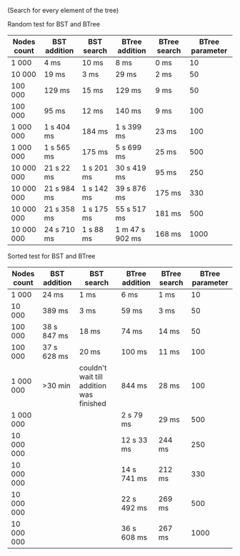 (Search for every element of the tree)

Random test for BST and BTree

| Nodes count |	BST addition |	BST search	| BTree addition |	BTree search | BTree parameter |
| -----       | ---------    | ----         | ------         | ------        | -------         |
| 1 000       | 4 ms         | 10 ms        | 8 ms           | 0 ms          | 10              |
| 10 000      | 19 ms        | 3 ms         | 29 ms          | 2 ms          | 50              |
| 100 000     | 129 ms       | 15 ms        | 129 ms         | 9 ms          | 50              |
| 100 000     | 95 ms        | 12 ms        | 140 ms         | 9 ms          | 100             |
| 1 000 000   | 1 s 404 ms   | 184 ms       | 1 s 399 ms     | 23 ms         | 100             |
| 1 000 000   | 1 s 565 ms   | 175 ms       | 5 s 699 ms     | 25 ms         | 500             |
| 10 000 000  | 21 s 22 ms   | 1 s 201 ms   | 30 s 419 ms    | 95 ms         | 250             |
| 10 000 000  | 21 s 984 ms  | 1 s 142 ms   | 39 s 876 ms    | 175 ms        | 330             |
| 10 000 000  | 21 s 358 ms  | 1 s 175 ms   | 55 s 517 ms    | 181 ms        | 500             |
| 10 000 000  | 24 s 710 ms  | 1 s 88 ms    | 1 m 47 s 902 ms| 168 ms        | 1000            |

Sorted test for BST and BTree

| Nodes count |	BST addition |	BST search	| BTree addition |	BTree search | BTree parameter |
| -----       | ---------    | ----         | ------         | ------        | -------         |
| 1 000       | 24 ms        | 1 ms         | 6 ms           | 1 ms          | 10              |
| 10 000      | 389 ms       | 3 ms         | 59 ms          | 3 ms          | 50              |
| 100 000     | 38 s 847 ms  | 18 ms        | 74 ms          | 14 ms         | 50              |
| 100 000     | 37 s 628 ms  | 20 ms        | 100 ms         | 11 ms         | 100             |
| 1 000 000   | >30 min      | couldn't wait till addition was finished | 844 ms | 28 ms | 100 |
| 1 000 000   |              |              | 2 s 79 ms      | 29 ms         | 500             |
| 10 000 000  |              |              | 12 s 33 ms     | 244 ms        | 250             |
| 10 000 000  |              |              | 14 s 741 ms    | 212 ms        | 330             |
| 10 000 000  |              |              | 22 s 492 ms    | 269 ms        | 500             |
| 10 000 000  |              |              | 36 s 608 ms    | 267 ms        | 1000            |


